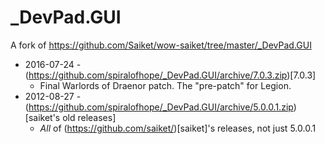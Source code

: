 # _DevPad.GUI

A fork of https://github.com/Saiket/wow-saiket/tree/master/_DevPad.GUI

- 2016-07-24 - (https://github.com/spiralofhope/_DevPad.GUI/archive/7.0.3.zip)[7.0.3]
  -  Final Warlords of Draenor patch.  The "pre-patch" for Legion.
- 2012-08-27 - (https://github.com/spiralofhope/_DevPad.GUI/archive/5.0.0.1.zip)[saiket's old releases]
  -  *All* of (https://github.com/saiket/)[saiket]'s releases, not just 5.0.0.1
